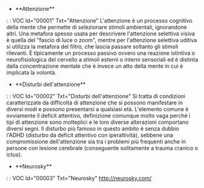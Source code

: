 - \*\*Attenzione\*\*

 :  : VOC Id="00001" Txt="Attenzione"
L'attenzione è un processo cognitivo della mente che permette di selezionare stimoli ambientali, ignorandone altri. Una metafora spesso usata per descrivere l'attenzione selettiva visiva è quella del "fascio di luce o zoom", mentre per l'attenzione selettiva uditiva si utilizza la metafora del filtro, che lascia passare soltanto gli stimoli rilevanti. È tipicamente un processo passivo ovvero una reazione istintiva o neurofisiologica del cervello a stimoli esterni o interni sensoriali ed è distinta dalla concentrazione mentale che è invece un atto della mente in cui è implicata la volontà.
- \*\*Disturbi dell'attenzione\*\*

 :  : VOC Id="00002" Txt="Disturbi dell'attenzione"
Si tratta di condizioni caratterizzate da difficoltà di attenzione che si possono manifestare in diversi modi e possono presentarsi a qualsiasi età. L'elemento comune è ovviamente il deficit attentivo, definizione comunque molto vaga perché i tipi di attenzione sono molteplici e le loro diverse alterazioni comportano diversi segni. Il disturbo più famoso in questo ambito è senza dubbio l'ADHD (disturbo da deficit attentivo con iperattività), sebbene una compromissione dell'attenzione sia tra i problemi più frequenti anche in persone con lesione cerebrale (conseguente solitamente a trauma cranico o ictus).
- \*\*Neurosky\*\*

 :  : VOC Id="00003" Txt="Neurosky"
http://neurosky.com/
